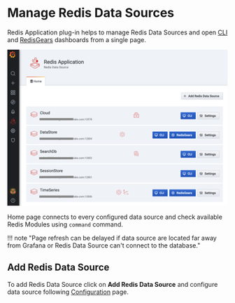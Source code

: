 # Manage Redis Data Sources

Redis Application plug-in helps to manage Redis Data Sources and open [CLI](dashboards.md#cli-command-line-interface) and [RedisGears](dashboards.md#redisgears) dashboards from a single page.

![Manage Redis Data Sources](../images/redis-app/home.png)

Home page connects to every configured data source and check available Redis Modules using `command` command.

!!! note "Page refresh can be delayed if data source are located far away from Grafana or Redis Data Source can't connect to the database."

## Add Redis Data Source

To add Redis Data Source click on **Add Redis Data Source** and configure data source following [Configuration](../redis-datasource/configuration.md) page.
